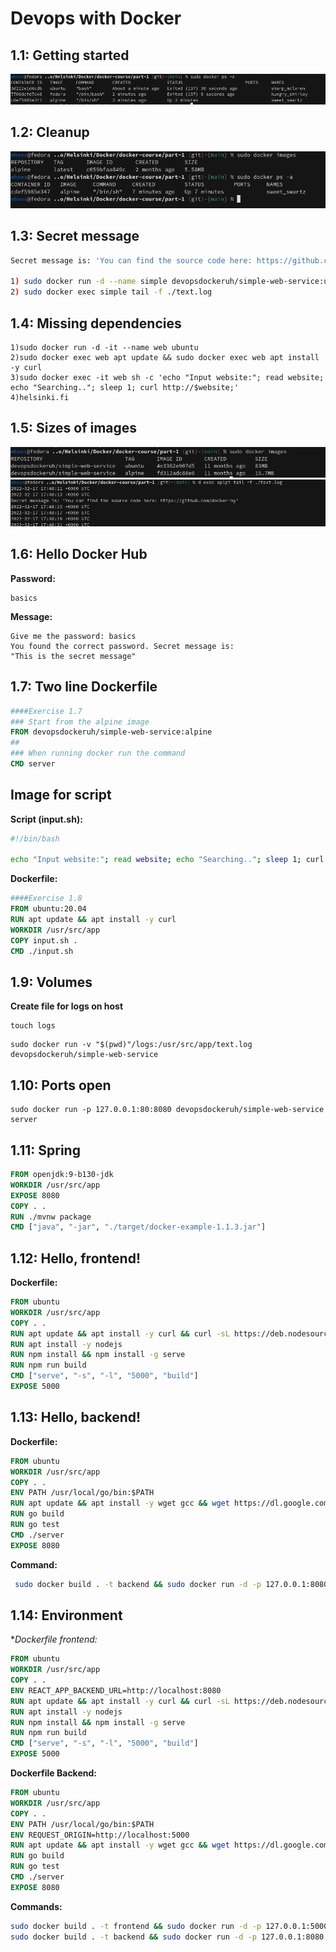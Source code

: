 # Devops with Docker

## 1.1: Getting started
![alt text](https://github.com/Mhooes/docker-course/blob/917ba89bcc3ad7ea27993efbb2591b1848e84f10/part-1/1.1/Exercise%201-1.png)

## 1.2: Cleanup
![alt text](https://github.com/Mhooes/docker-course/blob/917ba89bcc3ad7ea27993efbb2591b1848e84f10/part-1/1.2/Exercise%201-2.png)

## 1.3: Secret message

```sh
Secret message is: 'You can find the source code here: https://github.com/docker-hy'

1) sudo docker run -d --name simple devopsdockeruh/simple-web-service:ubuntu
2) sudo docker exec simple tail -f ./text.log
```
## 1.4: Missing dependencies
```
1)sudo docker run -d -it --name web ubuntu
2)sudo docker exec web apt update && sudo docker exec web apt install -y curl
3)sudo docker exec -it web sh -c 'echo "Input website:"; read website; echo "Searching.."; sleep 1; curl http://$website;'
4)helsinki.fi
```

## 1.5: Sizes of images
![alt text](https://github.com/Mhooes/docker-course/blob/917ba89bcc3ad7ea27993efbb2591b1848e84f10/part-1/1.5/Exercise%201-5.png)
![alt text](https://github.com/Mhooes/docker-course/blob/917ba89bcc3ad7ea27993efbb2591b1848e84f10/part-1/1.5/Exercise%201-5-1.png)

## 1.6: Hello Docker Hub
**Password:**
```
basics
```
**Message:**
```
Give me the password: basics
You found the correct password. Secret message is:
"This is the secret message"
```

## 1.7: Two line Dockerfile
```Dockerfile
####Exercise 1.7
### Start from the alpine image
FROM devopsdockeruh/simple-web-service:alpine
##
### When running docker run the command
CMD server
```

## Image for script
**Script (input.sh):**
```sh
#!/bin/bash

echo "Input website:"; read website; echo "Searching.."; sleep 1; curl http://$website;
```
**Dockerfile:**
```Dockerfile
####Exercise 1.8
FROM ubuntu:20.04
RUN apt update && apt install -y curl
WORKDIR /usr/src/app
COPY input.sh .
CMD ./input.sh
```

## 1.9: Volumes
**Create file for logs on host**
```
touch logs
```
```
sudo docker run -v "$(pwd)"/logs:/usr/src/app/text.log devopsdockeruh/simple-web-service
```

## 1.10: Ports open
```
sudo docker run -p 127.0.0.1:80:8080 devopsdockeruh/simple-web-service server
```

## 1.11: Spring
```Dockerfile
FROM openjdk:9-b130-jdk
WORKDIR /usr/src/app
EXPOSE 8080
COPY . .
RUN ./mvnw package
CMD ["java", "-jar", "./target/docker-example-1.1.3.jar"]
```

## 1.12: Hello, frontend!
**Dockerfile:**
```Dockerfile
FROM ubuntu
WORKDIR /usr/src/app
COPY . .
RUN apt update && apt install -y curl && curl -sL https://deb.nodesource.com/setup_16.x | bash
RUN apt install -y nodejs
RUN npm install && npm install -g serve
RUN npm run build
CMD ["serve", "-s", "-l", "5000", "build"]
EXPOSE 5000
```

## 1.13: Hello, backend!
**Dockerfile:**
```Dockerfile
FROM ubuntu
WORKDIR /usr/src/app
COPY . .
ENV PATH /usr/local/go/bin:$PATH
RUN apt update && apt install -y wget gcc && wget https://dl.google.com/go/go1.17.7.linux-amd64.tar.gz && tar -xvf go1.17.7.linux-amd64.tar.gz && mv go /usr/local 
RUN go build 
RUN go test
CMD ./server
EXPOSE 8080
```
**Command:**
```bash
 sudo docker build . -t backend && sudo docker run -d -p 127.0.0.1:8080:8080 backend
 ```
 
 ## 1.14: Environment
**Dockerfile frontend:*
```Dockerfile
FROM ubuntu
WORKDIR /usr/src/app
COPY . .
ENV REACT_APP_BACKEND_URL=http://localhost:8080
RUN apt update && apt install -y curl && curl -sL https://deb.nodesource.com/setup_16.x | bash
RUN apt install -y nodejs
RUN npm install && npm install -g serve
RUN npm run build
CMD ["serve", "-s", "-l", "5000", "build"]
EXPOSE 5000
```
**Dockerfile Backend:**
```Dockerfile
FROM ubuntu
WORKDIR /usr/src/app
COPY . .
ENV PATH /usr/local/go/bin:$PATH
ENV REQUEST_ORIGIN=http://localhost:5000
RUN apt update && apt install -y wget gcc && wget https://dl.google.com/go/go1.17.7.linux-amd64.tar.gz && tar -xvf go1.17.7.linux-amd64.tar.gz && mv go /usr/local 
RUN go build 
RUN go test
CMD ./server
EXPOSE 8080
```
**Commands:**
```bash
sudo docker build . -t frontend && sudo docker run -d -p 127.0.0.1:5000:5000 frontend 
sudo docker build . -t backend && sudo docker run -d -p 127.0.0.1:8080:8080 backend
```


 
